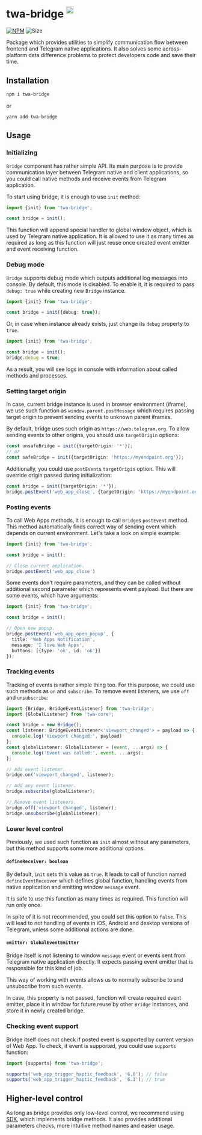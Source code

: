 # twa-bridge <sup><img src="https://static.npmjs.com/255a118f56f5346b97e56325a1217a16.svg" alt="ts" width="20"/></sup>

[npm-badge]: https://img.shields.io/npm/v/twa-bridge?logo=npm

[npm-link]: https://npmjs.com/package/twa-bridge

[size-badge]: https://img.shields.io/bundlephobia/minzip/twa-bridge

[![NPM][npm-badge]][npm-link]
![Size][size-badge]

Package which provides utilities to simplify communication flow between
frontend and Telegram native applications. It also solves some across-platform
data difference problems to protect developers code and save their time.

## Installation

```bash 
npm i twa-bridge
```

or

```bash  
yarn add twa-bridge
```

## Usage

### Initializing

`Bridge` component has rather simple API. Its main purpose is to provide
communication layer between Telegram native and client applications, so you
could call native methods and receive events from Telegram application.

To start using bridge, it is enough to use `init` method:

```typescript
import {init} from 'twa-bridge';

const bridge = init();
```

This function will append special handler to global window object, which is
used by Telegram native application. It is allowed to use it as many times
as required as long as this function will just reuse once created event emitter
and event receiving function.

### Debug mode

`Bridge` supports debug mode which outputs additional log messages into console.
By default, this mode is disabled. To enable it, it is required to pass
`debug: true` while creating new `Bridge` instance.

```typescript
import {init} from 'twa-bridge';

const bridge = init({debug: true});
```

Or, in case when instance already exists, just change its `debug` property
to `true`.

```typescript
import {init} from 'twa-bridge';

const bridge = init();
bridge.debug = true;
```

As a result, you will see logs in console with information about called
methods and processes.

### Setting target origin

In case, current bridge instance is used in browser environment (iframe),
we use such function as `window.parent.postMessage` which requires passing
target origin to prevent sending events to unknown parent iframes.

By default, bridge uses such origin as `https://web.telegram.org`. To allow
sending events to other origins, you should use `targetOrigin` options:

```typescript
const unsafeBridge = init({targetOrigin: '*'});
// or
const safeBridge = init({targetOrigin: 'https://myendpoint.org'});
```

Additionally, you could use `postEvent`s `targetOrigin` option. This will
override origin passed during initialization:

```typescript
const bridge = init({targetOrigin: '*'});
bridge.postEvent('web_app_close', {targetOrigin: 'https://myendpoint.org'})
```

### Posting events

To call Web Apps methods, it is enough to call `Bridge`s `postEvent` method.
This method automatically finds correct way of sending event which depends
on current environment. Let's take a look on simple example:

```typescript
import {init} from 'twa-bridge';

const bridge = init();

// Close current application.
bridge.postEvent('web_app_close')
```

Some events don't require parameters, and they can be called without additional
second parameter which represents event payload. But there are some events,
which have arguments:

```typescript
import {init} from 'twa-bridge';

const bridge = init();

// Open new popup.
bridge.postEvent('web_app_open_popup', {
  title: 'Web Apps Notification',
  message: 'I love Web Apps',
  buttons: [{type: 'ok', id: 'ok'}]
});
```

### Tracking events

Tracking of events is rather simple thing too. For this purpose, we could
use such methods as `on` and `subscribe`. To remove event listeners, we
use `off` and `unsubscribe`:

```typescript
import {Bridge, BridgeEventListener} from 'twa-bridge';
import {GlobalListener} from 'twa-core';

const bridge = new Bridge();
const listener: BridgeEventListener<'viewport_changed'> = payload => {
  console.log('Viewport changed:', payload)
};
const globalListener: GlobalListener = (event, ...args) => {
  console.log('Event was called:', event, ...args);
};

// Add event listener.
bridge.on('viewport_changed', listener);

// Add any event listener.
bridge.subscribe(globalListener);

// Remove event listeners.
bridge.off('viewport_changed', listener);
bridge.unsubscribe(globalListener);
```

### Lower level control

Previously, we used such function as `init` almost without any parameters,
but this method supports some more additional options.

#### `defineReceiver: boolean`

By default, `init` sets this value as `true`. It leads to call of function
named `defineEventReceiver` which defines global function, handling events
from native application and emitting window `message` event.

It is safe to use this function as many times as required. This function
will run only once.

In spite of it is not recommended, you could set this option to `false`.
This will lead to not handling of events in iOS, Android and desktop
versions of Telegram, unless some additional actions are done.

#### `emitter: GlobalEventEmitter`

Bridge itself is not listening to window `message` event or events sent
from Telegram native application directly. It expects passing event emitter
that is responsible for this kind of job.

This way of working with events allows us to normally subscribe to and
unsubscribe from such events.

In case, this property is not passed, function will create required event
emitter, place it in window for future reuse by other `Bridge` instances,
and store it in newly created bridge.

### Checking event support

Bridge itself does not check if posted event is supported by current
version of Web App. To check, if event is supported, you could use `supports`
function:

```typescript
import {supports} from 'twa-bridge';

supports('web_app_trigger_haptic_feedback', '6.0'); // false
supports('web_app_trigger_haptic_feedback', '6.1'); // true
```

## Higher-level control

As long as bridge provides only low-level control, we recommend using
[SDK](https://github.com/Telegram-Web-Apps/twa/tree/master/packages/sdk), which
implements bridge methods. It also provides additional parameters checks, more
intuitive method names and easier usage.
